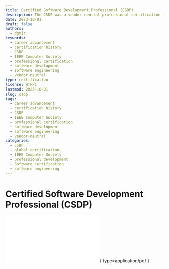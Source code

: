 ```yaml
---
title: Certified Software Development Professional (CSDP)
description: The CSDP was a vendor-neutral professional certification in software engineering developed by the IEEE Computer Society for experienced software engineering professionals. This certification was offered globally since 2001 through Dec. 2014.
date: 2023-10-01
draft: false
authors:
  - dgmjr
keywords:
  - career advancement
  - certification history
  - CSDP
  - IEEE Computer Society
  - professional certification
  - software development
  - software engineering
  - vendor-neutral
type: certification
license: WTFPL
lastmod: 2023-10-01
slug: csdp
tags:
  - career advancement
  - certification history
  - CSDP
  - IEEE Computer Society
  - professional certification
  - software development
  - software engineering
  - vendor-neutral
categories:
  - CSDP
  - global certification.
  - IEEE Computer Society
  - professional development
  - Software certification
  - software engineering
---
```

# Certified Software Development Professional (CSDP)

![Certified Software Development Professional (CSDP)](/certs/CSDP.pdf?raw=true){ type=application/pdf }
